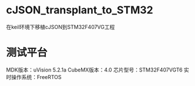 # cJSON_transplant_to_STM32
在keil环境下移植cJSON到STM32F407VG工程
# 测试平台
MDK版本：uVision 5.2.1a 
CubeMX版本：4.0
芯片型号：STM32F407VGT6
实时操作系统：FreeRTOS
